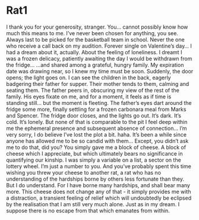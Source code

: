 # Rat1

I thank you for your generosity, stranger.
You… cannot possibly know how much this means to me.
I’ve never been chosen for anything, you see.
Always last to be picked for the basketball team in school.
Never the one who receive a call back on my audition.
Forever single on Valentine’s day…
I had a dream about it, actually.
About the feeling of loneliness.
I dreamt I was a frozen delicacy,
patiently awaiting the day I would be withdrawn from the fridge...
...and shared among a grateful, hungry family.
My expiration date was drawing near, so I knew my time must be soon.
Suddenly, the door opens;
the light goes on.
I can see the children in the back, eagerly badgering their father for supper.
Their mother tends to them, calming and seating them.
The father peers in, obscuring my view of the rest of the family.
His eyes fixate on me, and for a moment, it feels as if time is standing still…
but the moment is fleeting.
The father’s eyes dart around the fridge some more,
finally settling for a frozen carbonara meal from Marks and Spencer.
The fridge door closes, and the lights go out.
It’s dark.
It’s cold.
It’s lonely.
But none of that is comparable to the pit I feel deep within me
the ephemeral presence and subsequent absence of connection…
I’m very sorry, I do believe I’ve lost the plot a bit.
haha.
It’s been a while since anyone has allowed me to be so candid with them…
Except, you didn’t ask me to do that, did you?
You simply gave me a block of cheese.
A block of cheese which I appreciate,
but which ultimately bears no significance in quantifying our kinship.
I was simply a variable on a list,
a sector on the lottery wheel.
I’m just a number to you.
And you’ve probably spent this time wishing you threw your cheese to another rat,
a rat who has no understanding of the hardships borne by others less fortunate than they.
But I do understand. For I have borne many hardships, and shall bear many more.
This cheese does not change any of that - it simply provides me with a distraction,
a transient feeling of relief
which will undoubtedly be eclipsed by the realisation that I am still very much alone.
Just as in my dream.
I suppose there is no escape from that which emanates from within.
